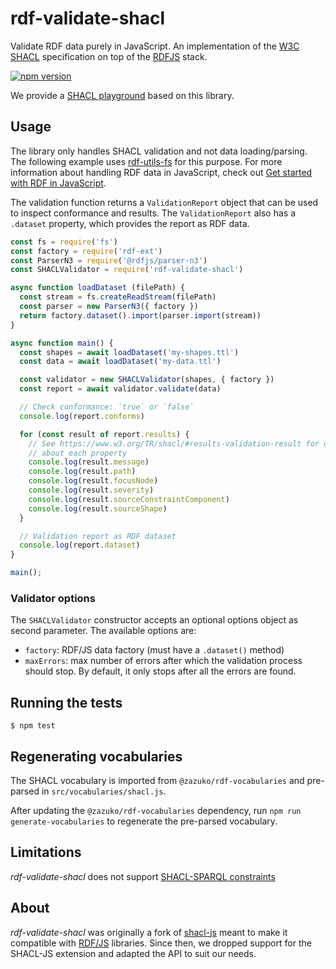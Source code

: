 
# rdf-validate-shacl

Validate RDF data purely in JavaScript. An implementation of the [W3C SHACL](https://www.w3.org/TR/shacl/) specification on top of the [RDFJS](https://www.w3.org/TR/shacl/) stack. 

[![npm version](https://badge.fury.io/js/rdf-validate-shacl.svg)](https://badge.fury.io/js/rdf-validate-shacl)

We provide a [SHACL playground](https://zazuko.github.io/shacl-playground/) based on this library.

## Usage

The library only handles SHACL validation and not data loading/parsing.
The following example uses [rdf-utils-fs](https://github.com/rdf-ext/rdf-utils-fs)
for this purpose. For more information about handling RDF data in JavaScript,
check out [Get started with RDF in JavaScript](https://zazuko.com/get-started/developers/).

The validation function returns a `ValidationReport` object that can be used
to inspect conformance and results. The `ValidationReport` also has a
`.dataset` property, which provides the report as RDF data.

```javascript
const fs = require('fs')
const factory = require('rdf-ext')
const ParserN3 = require('@rdfjs/parser-n3')
const SHACLValidator = require('rdf-validate-shacl')

async function loadDataset (filePath) {
  const stream = fs.createReadStream(filePath)
  const parser = new ParserN3({ factory })
  return factory.dataset().import(parser.import(stream))
}

async function main() {
  const shapes = await loadDataset('my-shapes.ttl')
  const data = await loadDataset('my-data.ttl')

  const validator = new SHACLValidator(shapes, { factory })
  const report = await validator.validate(data)

  // Check conformance: `true` or `false`
  console.log(report.conforms)

  for (const result of report.results) {
    // See https://www.w3.org/TR/shacl/#results-validation-result for details
    // about each property
    console.log(result.message)
    console.log(result.path)
    console.log(result.focusNode)
    console.log(result.severity)
    console.log(result.sourceConstraintComponent)
    console.log(result.sourceShape)
  }

  // Validation report as RDF dataset
  console.log(report.dataset)
}

main();
```

### Validator options

The `SHACLValidator` constructor accepts an optional options object as second
parameter. The available options are:
- `factory`: RDF/JS data factory (must have a `.dataset()` method)
- `maxErrors`: max number of errors after which the validation process should
  stop. By default, it only stops after all the errors are found.

## Running the tests

```
$ npm test
```

## Regenerating vocabularies

The SHACL vocabulary is imported from `@zazuko/rdf-vocabularies` and
pre-parsed in `src/vocabularies/shacl.js`.

After updating the `@zazuko/rdf-vocabularies` dependency, run
`npm run generate-vocabularies` to regenerate the pre-parsed vocabulary.


## Limitations

*rdf-validate-shacl* does not support [SHACL-SPARQL constraints](https://www.w3.org/TR/shacl/#sparql-constraints)


## About

*rdf-validate-shacl* was originally a fork of
[shacl-js](https://github.com/TopQuadrant/shacl-js) meant to make it compatible
with [RDF/JS](https://rdf.js.org/) libraries.
Since then, we dropped support for the SHACL-JS extension and adapted the API
to suit our needs.
